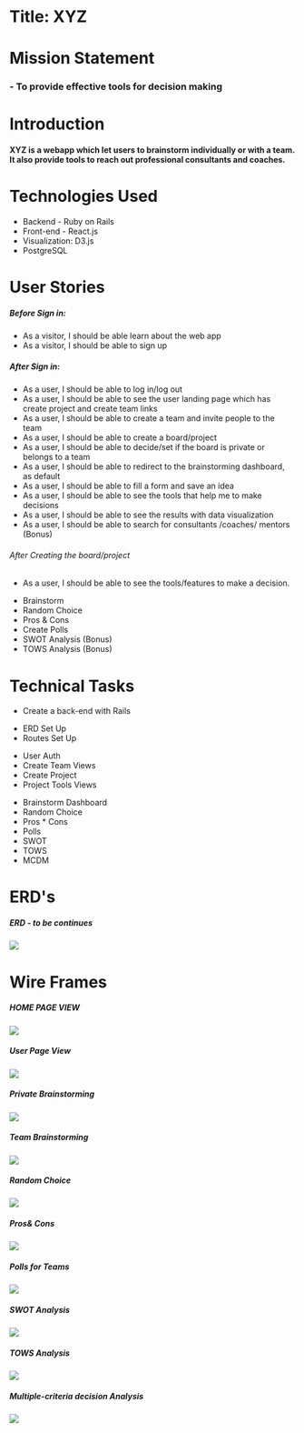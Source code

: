 # Title: XYZ
# Mission Statement
  ### - To provide effective tools for decision making
# Introduction
  #### XYZ is a webapp which let users to brainstorm individually or with a team. It also provide tools to reach out professional consultants and coaches.
# Technologies Used
  * Backend - Ruby on Rails
  * Front-end - React.js
  * Visualization: D3.js
  * PostgreSQL

# User Stories

##### Before Sign in:
  * As a visitor, I should be able learn about the web app
  * As a visitor, I should be able to sign up

##### After Sign in:
  * As a user, I should be able to log in/log out
  * As a user, I should be able to see the user landing page which has create project and create team links
  * As a user, I should be able to create a team and invite people to the team
  * As a user, I should be able to create a board/project
  * As a user, I should be able to decide/set if the board is private or  belongs to a team
  * As a user, I should be able to redirect to the brainstorming dashboard, as default
  * As a user, I should be able to fill a form and save an idea
  * As a user, I should be able to see the tools that help me to make decisions
  * As a user, I should be able to see the results with data visualization
  * As a user, I should be able to search for consultants /coaches/ mentors (Bonus)

###### After Creating the board/project
  * As a user, I should be able to see the tools/features to make a decision.
   - Brainstorm
   - Random Choice
   - Pros & Cons
   - Create Polls
   - SWOT Analysis (Bonus)
   - TOWS Analysis (Bonus)

# Technical Tasks
- Create a back-end with Rails
* ERD Set Up
* Routes Set Up
- User Auth
- Create Team Views
- Create Project
- Project Tools Views
* Brainstorm Dashboard
* Random Choice
* Pros * Cons
* Polls
* SWOT
* TOWS
* MCDM

# ERD's
##### ERD  - to be continues

![](/preparation/erd.png)


# Wire Frames
##### HOME PAGE VIEW
![](/preparation/img1.png)
##### User Page View
![](/preparation/img2.png)
##### Private Brainstorming
![](/preparation/img3.png)
##### Team Brainstorming
![](/preparation/img4.png)
##### Random Choice
![](/preparation/img5.png)
##### Pros& Cons
![](/preparation/img6.png)
##### Polls for Teams
![](/preparation/img7.png)
##### SWOT Analysis
![](/preparation/img8.png)
##### TOWS Analysis
![](/preparation/img9.png)
##### Multiple-criteria decision Analysis
![](/preparation/img10.png)
